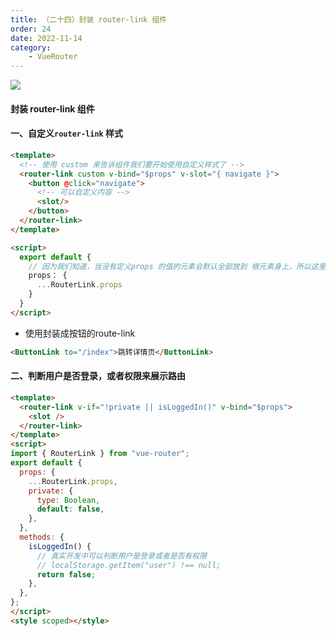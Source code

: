 ```yaml
---
title: （二十四）封装 router-link 组件
order: 24
date: 2022-11-14
category:
    - VueRouter
---
```


![](https://image.zswei.xyz/img/202211132216232.png)

#### 封装 router-link 组件

#### 一、自定义`router-link` 样式
```html
<template>
  <!-- 使用 custom 来告诉组件我们要开始使用自定义样式了 -->
  <router-link custom v-bind="$props" v-slot="{ navigate }">
    <button @click="navigate">
      <!-- 可以自定义内容 -->
      <slot/>
    </button>
  </router-link>
</template>

<script>
  export default {
    // 因为我们知道，当没有定义props 的值的元素会默认全部放到 根元素身上，所以这里可以这么写
    props： {
      ...RouterLink.props
    }
  }
</script>
```
- 使用封装成按钮的route-link
```html
<ButtonLink to="/index">跳转详情页</ButtonLink>
```


#### 二、判断用户是否登录，或者权限来展示路由
```html
<template>
  <router-link v-if="!private || isLoggedIn()" v-bind="$props">
    <slot />
  </router-link>
</template>
<script>
import { RouterLink } from "vue-router";
export default {
  props: {
    ...RouterLink.props,
    private: {
      type: Boolean,
      default: false,
    },
  },
  methods: {
    isLoggedIn() {
      // 真实开发中可以判断用户是登录或者是否有权限
      // localStorage.getItem("user") !== null;
      return false;
    },
  },
};
</script>
<style scoped></style>

```